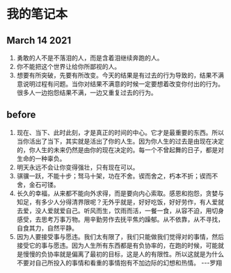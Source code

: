 # 我的笔记本

## March 14 2021

1. 勇敢的人不是不落泪的人，而是含着泪继续奔跑的人。
2. 你不能把这个世界让给你所鄙视的人。
3. 想要有所突破，先要有所改变。今天的结果是有过去的行为导致的，结果不满意说明过程有问题。当你对结果不满意的时候一定要想着改变你付出的行为。很多人一边抱怨结果不满，一边又重复过去的行为。

## before

1. 现在、当下、此时此刻，才是真正的时间的中心。它才是最重要的东西。所以当你活出了当下，其实就是活出了你的人生。因为你人生的过去是由现在决定的，你人生的未来仍然是由你的现在决定的。每一个不曾起舞的日子，都是对生命的一种辜负。
2. 明天永远不会让你变得强壮，只有现在可以。
3. 骐骥一跃，不能十步；驽马十架，功在不舍。锲而舍之，朽本不折；锲而不舍，金石可镂。
4. 长久的幸福，从来都不能向外求得，而是要向内心索取。感恩和抱怨，贪婪与知足，有多少人分得清界限呢？无外乎就是，好好吃饭，好好劳作，有人爱就去爱，没人爱就爱自己。听风而生，饮雨而活，一餐一食，从容不迫，用切身感受，去思考万事万物。用辛勤劳作去抚平焦灼躁郁。从不依靠，从不寻找，自食其力，自然平静。
5. 因为人要接受事与愿违。我们太有限了，我们只能做我们觉得对的事情，然后接受它的事与愿违。因为人生所有东西都是有负协率的，在跑的时候，可能就是慢慢的负协率就是偏离了最初的目标，这是人的有限性。所以这就是为什么不要对自己所投入的事情和看重的事情抱有不加边际的幻想和热情。 ---罗翔



